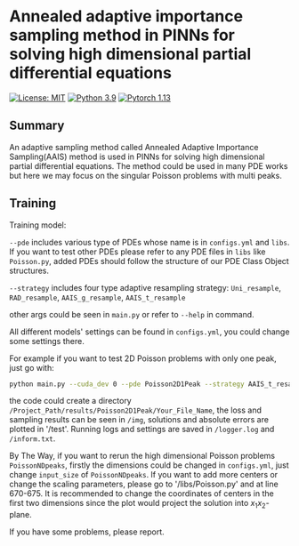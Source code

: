 # Annealed adaptive importance sampling method in PINNs for solving high dimensional partial differential equations 
[![License: MIT](https://img.shields.io/badge/License-MIT-yellow.svg)](./LICENSE)
[![Python 3.9](https://img.shields.io/badge/python-3.9-blue.svg)]([https://www.python.org/downloads/release/python-3100/](https://www.python.org/downloads/))
[![Pytorch 1.13](https://img.shields.io/badge/pytorch-1.13-blue.svg)](https://pytorch.org/)

[//]: # ([![arXiv]&#40;https://img.shields.io/badge/arXiv-2209.14977-b31b1b.svg&#41;]&#40;https://arxiv.org/abs/2209.14977&#41;)

## Summary
An adaptive sampling method called Annealed Adaptive Importance Sampling(AAIS) method is used in PINNs for solving high dimensional partial differential equations. The method could be used in many PDE works but here we may focus on the singular Poisson problems with multi peaks.


## Training
Training model:

`--pde` includes various type of PDEs whose name is in `configs.yml` and `libs`. If you want to test other PDEs please refer to any PDE files in `libs` like `Poisson.py`, added PDEs should follow the structure of our PDE Class Object structures.

`--strategy` includes four type adaptive resampling strategy: `Uni_resample`, `RAD_resample`, `AAIS_g_resample`, `AAIS_t_resample`

other args could be seen in `main.py` or refer to `--help` in command.

All different models' settings can be found in `configs.yml`, you could change some settings there.

For example if you want to test 2D Poisson problems with only one peak, just go with:
```bash
python main.py --cuda_dev 0 --pde Poisson2D1Peak --strategy AAIS_t_resample --num_sample 1500 500 500 --lr 1e-4 3e-1 --epoch 500 2000 500 2000 --num_search 60000 --dirname 'Your_File_Name' --max_iter 20
```

the code could create a directory `/Project_Path/results/Poisson2D1Peak/Your_File_Name`, the loss and sampling results can be seen in `/img`, solutions and absolute errors are plotted in '/test'. Running logs and settings are saved in `/logger.log` and `/inform.txt`.

By The Way, if you want to rerun the high dimensional Poisson problems `PoissonNDpeaks`, firstly the dimensions could be changed in `configs.yml`, just change `input_size` of `PoissonNDpeaks`. If you want to add more centers or change the scaling parameters, please go to '/libs/Poisson.py' and at line 670-675. It is recommended to change the coordinates of centers in the first two dimensions since the plot would project the solution into $x_1x_2$-plane.

If you have some problems, please report.

